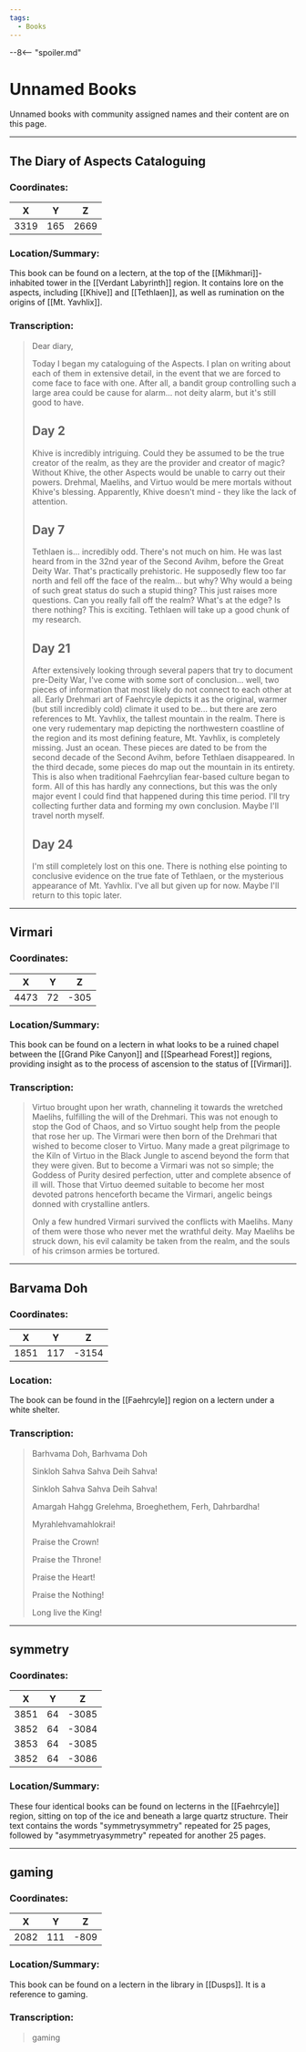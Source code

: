 ```yaml
---
tags:
  - Books
---
```


--8<-- "spoiler.md"

# Unnamed Books

Unnamed books with community assigned names and their content are on this page.

------------------------------------------------------------------------
## The Diary of Aspects Cataloguing

### Coordinates:
| **X** | **Y**| **Z** |
|:-----:|:----:|:-----:|
|3319  |165   |2669  |

### Location/Summary:
This book can be found on a lectern, at the top of the [[Mikhmari]]-inhabited tower in the [[Verdant Labyrinth]] region. It contains lore on the aspects, including [[Khive]] and [[Tethlaen]], as well as rumination on the origins of [[Mt. Yavhlix]].

### Transcription:
> Dear diary,
>
> Today I began my cataloguing of the Aspects. I plan on writing about each of them in extensive detail, in the event that we are forced to come face to face with one. After all, a bandit group controlling such a large area could be cause for alarm... not deity alarm, but it's still good to have.
>
> Day 2
> ----
> Khive is incredibly intriguing. Could they be assumed to be the true creator of the realm, as they are the provider and creator of magic? Without Khive, the other Aspects would be unable to carry out their powers. Drehmal, Maelihs, and Virtuo would be mere mortals without Khive's blessing. Apparently, Khive doesn't mind - they like the lack of attention.
>
> Day 7
> ----
> Tethlaen is... incredibly odd. There's not much on him. He was last heard from in the 32nd year of the Second Avihm, before the Great Deity War. That's practically prehistoric. He supposedly flew too far north and fell off the face of the realm... but why? Why would a being of such great status do such a stupid thing? This just raises more questions. Can you really fall off the realm? What's at the edge? Is there nothing? This is exciting. Tethlaen will take up a good chunk of my research.
>
> Day 21
> ----
> After extensively looking through several papers that try to document pre-Deity War, I've come with some sort of conclusion... well, two pieces of information that most likely do not connect to each other at all. Early Drehmari art of Faehrcyle depicts it as the original, warmer (but still incredibly cold) climate it used to be... but there are zero references to Mt. Yavhlix, the tallest mountain in the realm. There is one very rudementary map depicting the northwestern coastline of the region and its most defining feature, Mt. Yavhlix, is completely missing. Just an ocean. These pieces are dated to be from the second decade of the Second Avihm, before Tethlaen disappeared. In the third decade, some pieces do map out the mountain in its entirety. This is also when traditional Faehrcylian fear-based culture began to form. All of this has hardly any connections, but this was the only major event I could find that happened during this time period. I'll try collecting further data and forming my own conclusion. Maybe I'll travel north myself.
>
> Day 24
> ----
> I'm still completely lost on this one. There is nothing else pointing to conclusive evidence on the true fate of Tethlaen, or the mysterious appearance of Mt. Yavhlix. I've all but given up for now. Maybe I'll return to this topic later.


------------------------------------------------------------------------

## Virmari

### Coordinates:
| **X** | **Y**| **Z** |
|:-----:|:----:|:-----:|
|4473  |72   |-305  |

### Location/Summary:
This book can be found on a lectern in what looks to be a ruined chapel between the [[Grand Pike Canyon]] and [[Spearhead Forest]] regions, providing insight as to the process of ascension to the status of [[Virmari]].

### Transcription:
> Virtuo brought upon her wrath, channeling it towards the wretched Maelihs, fulfilling the will of the Drehmari. This was not enough to stop the God of Chaos, and so Virtuo sought help from the people that rose her up. The Virmari were then born of the Drehmari that wished to become closer to Virtuo. Many made a great pilgrimage to the Kiln of Virtuo in the Black Jungle to ascend beyond the form that they were given. But to become a Virmari was not so simple; the Goddess of Purity desired perfection, utter and complete absence of ill will. Those that Virtuo deemed suitable to become her most devoted patrons henceforth became the Virmari, angelic beings donned with crystalline antlers.
>
> Only a few hundred Virmari survived the conflicts with Maelihs. Many of them were those who never met the wrathful deity. May Maelihs be struck down, his evil calamity be taken from the realm, and the souls of his crimson armies be tortured.


------------------------------------------------------------------------

## Barvama Doh

### Coordinates:
| **X** | **Y**| **Z** |
|:-----:|:----:|:-----:|
|1851  |117   |-3154  |

### Location:
The book can be found in the [[Faehrcyle]] region on a lectern under a white shelter.

### Transcription:
> Barhvama Doh, Barhvama Doh
>
> Sinkloh Sahva Sahva Deih Sahva!
>
> Sinkloh Sahva Sahva Deih Sahva!
>
> Amargah Hahgg Grelehma, Broeghethem, Ferh, Dahrbardha!
>
> Myrahlehvamahlokrai!
>
> Praise the Crown!
>
> Praise the Throne!
>
> Praise the Heart!
>
> Praise the Nothing!
>
> Long live the King!

------------------------------------------------------------------------

## symmetry

### Coordinates:
| **X** | **Y**| **Z** |
|:-----:|:----:|:-----:|
|3851  |64   |-3085  |
|3852  |64   |-3084  |
|3853  |64   |-3085  |
|3852  |64   |-3086  |

### Location/Summary:
These four identical books can be found on lecterns in the [[Faehrcyle]] region, sitting on top of the ice and beneath a large quartz structure. Their text contains the words "symmetrysymmetry" repeated for 25 pages, followed by "asymmetryasymmetry" repeated for another 25 pages.

------------------------------------------------------------------------

## gaming

### Coordinates:
| **X** | **Y**| **Z** |
|:-----:|:----:|:-----:|
|2082  |111   |-809  |

### Location/Summary:
This book can be found on a lectern in the library in [[Dusps]]. It is a reference to gaming.

### Transcription:
> gaming



